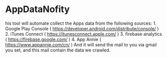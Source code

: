 # AppDataNofity
his tool will automate collect the Apps data from the following sources: 1. Google Play Console ( https://developer.android.com/distribute/console/ ) 2. iTunes Connect ( https://itunesconnect.apple.com/ ) 3. firebase analytics ( https://firebase.google.com/ ) 4. App Annie ( https://www.appannie.com/cn/ ) And it will send the mail to you via gmail you set, and this mail contain the data we crawled.
